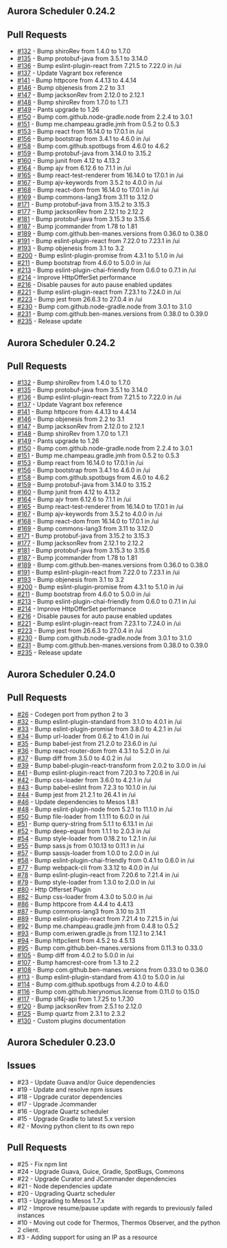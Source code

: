 Aurora Scheduler 0.24.2
--------------------------------------------------------------------------------
## Pull Requests
* [#132](https://github.com/aurora-scheduler/scheduler/pull/132) - Bump shiroRev from 1.4.0 to 1.7.0
* [#135](https://github.com/aurora-scheduler/scheduler/pull/135) - Bump protobuf-java from 3.5.1 to 3.14.0
* [#136](https://github.com/aurora-scheduler/scheduler/pull/136) - Bump eslint-plugin-react from 7.21.5 to 7.22.0 in /ui
* [#137](https://github.com/aurora-scheduler/scheduler/pull/137) - Update Vagrant box reference
* [#141](https://github.com/aurora-scheduler/scheduler/pull/141) - Bump httpcore from 4.4.13 to 4.4.14
* [#146](https://github.com/aurora-scheduler/scheduler/pull/146) - Bump objenesis from 2.2 to 3.1
* [#147](https://github.com/aurora-scheduler/scheduler/pull/147) - Bump jacksonRev from 2.12.0 to 2.12.1
* [#148](https://github.com/aurora-scheduler/scheduler/pull/148) - Bump shiroRev from 1.7.0 to 1.7.1
* [#149](https://github.com/aurora-scheduler/scheduler/pull/149) - Pants upgrade to 1.26
* [#150](https://github.com/aurora-scheduler/scheduler/pull/150) - Bump com.github.node-gradle.node from 2.2.4 to 3.0.1
* [#151](https://github.com/aurora-scheduler/scheduler/pull/151) - Bump me.champeau.gradle.jmh from 0.5.2 to 0.5.3
* [#153](https://github.com/aurora-scheduler/scheduler/pull/153) - Bump react from 16.14.0 to 17.0.1 in /ui
* [#156](https://github.com/aurora-scheduler/scheduler/pull/156) - Bump bootstrap from 3.4.1 to 4.6.0 in /ui
* [#158](https://github.com/aurora-scheduler/scheduler/pull/158) - Bump com.github.spotbugs from 4.6.0 to 4.6.2
* [#159](https://github.com/aurora-scheduler/scheduler/pull/159) - Bump protobuf-java from 3.14.0 to 3.15.2
* [#160](https://github.com/aurora-scheduler/scheduler/pull/160) - Bump junit from 4.12 to 4.13.2
* [#164](https://github.com/aurora-scheduler/scheduler/pull/164) - Bump ajv from 6.12.6 to 7.1.1 in /ui
* [#165](https://github.com/aurora-scheduler/scheduler/pull/165) - Bump react-test-renderer from 16.14.0 to 17.0.1 in /ui
* [#167](https://github.com/aurora-scheduler/scheduler/pull/167) - Bump ajv-keywords from 3.5.2 to 4.0.0 in /ui
* [#168](https://github.com/aurora-scheduler/scheduler/pull/168) - Bump react-dom from 16.14.0 to 17.0.1 in /ui
* [#169](https://github.com/aurora-scheduler/scheduler/pull/169) - Bump commons-lang3 from 3.11 to 3.12.0
* [#171](https://github.com/aurora-scheduler/scheduler/pull/171) - Bump protobuf-java from 3.15.2 to 3.15.3
* [#177](https://github.com/aurora-scheduler/scheduler/pull/177) - Bump jacksonRev from 2.12.1 to 2.12.2
* [#181](https://github.com/aurora-scheduler/scheduler/pull/181) - Bump protobuf-java from 3.15.3 to 3.15.6
* [#187](https://github.com/aurora-scheduler/scheduler/pull/187) - Bump jcommander from 1.78 to 1.81
* [#189](https://github.com/aurora-scheduler/scheduler/pull/189) - Bump com.github.ben-manes.versions from 0.36.0 to 0.38.0
* [#191](https://github.com/aurora-scheduler/scheduler/pull/191) - Bump eslint-plugin-react from 7.22.0 to 7.23.1 in /ui
* [#193](https://github.com/aurora-scheduler/scheduler/pull/193) - Bump objenesis from 3.1 to 3.2
* [#200](https://github.com/aurora-scheduler/scheduler/pull/200) - Bump eslint-plugin-promise from 4.3.1 to 5.1.0 in /ui
* [#211](https://github.com/aurora-scheduler/scheduler/pull/211) - Bump bootstrap from 4.6.0 to 5.0.0 in /ui
* [#213](https://github.com/aurora-scheduler/scheduler/pull/213) - Bump eslint-plugin-chai-friendly from 0.6.0 to 0.7.1 in /ui
* [#214](https://github.com/aurora-scheduler/scheduler/pull/214) - Improve HttpOfferSet performance
* [#216](https://github.com/aurora-scheduler/scheduler/pull/216) - Disable pauses for auto pause enabled updates
* [#221](https://github.com/aurora-scheduler/scheduler/pull/221) - Bump eslint-plugin-react from 7.23.1 to 7.24.0 in /ui
* [#223](https://github.com/aurora-scheduler/scheduler/pull/223) - Bump jest from 26.6.3 to 27.0.4 in /ui
* [#230](https://github.com/aurora-scheduler/scheduler/pull/230) - Bump com.github.node-gradle.node from 3.0.1 to 3.1.0
* [#231](https://github.com/aurora-scheduler/scheduler/pull/231) - Bump com.github.ben-manes.versions from 0.38.0 to 0.39.0
* [#235](https://github.com/aurora-scheduler/scheduler/pull/235) - Release update

Aurora Scheduler 0.24.2
--------------------------------------------------------------------------------
## Pull Requests
* [#132](https://github.com/aurora-scheduler/scheduler/pull/132) - Bump shiroRev from 1.4.0 to 1.7.0
* [#135](https://github.com/aurora-scheduler/scheduler/pull/135) - Bump protobuf-java from 3.5.1 to 3.14.0
* [#136](https://github.com/aurora-scheduler/scheduler/pull/136) - Bump eslint-plugin-react from 7.21.5 to 7.22.0 in /ui
* [#137](https://github.com/aurora-scheduler/scheduler/pull/137) - Update Vagrant box reference
* [#141](https://github.com/aurora-scheduler/scheduler/pull/141) - Bump httpcore from 4.4.13 to 4.4.14
* [#146](https://github.com/aurora-scheduler/scheduler/pull/146) - Bump objenesis from 2.2 to 3.1
* [#147](https://github.com/aurora-scheduler/scheduler/pull/147) - Bump jacksonRev from 2.12.0 to 2.12.1
* [#148](https://github.com/aurora-scheduler/scheduler/pull/148) - Bump shiroRev from 1.7.0 to 1.7.1
* [#149](https://github.com/aurora-scheduler/scheduler/pull/149) - Pants upgrade to 1.26
* [#150](https://github.com/aurora-scheduler/scheduler/pull/150) - Bump com.github.node-gradle.node from 2.2.4 to 3.0.1
* [#151](https://github.com/aurora-scheduler/scheduler/pull/151) - Bump me.champeau.gradle.jmh from 0.5.2 to 0.5.3
* [#153](https://github.com/aurora-scheduler/scheduler/pull/153) - Bump react from 16.14.0 to 17.0.1 in /ui
* [#156](https://github.com/aurora-scheduler/scheduler/pull/156) - Bump bootstrap from 3.4.1 to 4.6.0 in /ui
* [#158](https://github.com/aurora-scheduler/scheduler/pull/158) - Bump com.github.spotbugs from 4.6.0 to 4.6.2
* [#159](https://github.com/aurora-scheduler/scheduler/pull/159) - Bump protobuf-java from 3.14.0 to 3.15.2
* [#160](https://github.com/aurora-scheduler/scheduler/pull/160) - Bump junit from 4.12 to 4.13.2
* [#164](https://github.com/aurora-scheduler/scheduler/pull/164) - Bump ajv from 6.12.6 to 7.1.1 in /ui
* [#165](https://github.com/aurora-scheduler/scheduler/pull/165) - Bump react-test-renderer from 16.14.0 to 17.0.1 in /ui
* [#167](https://github.com/aurora-scheduler/scheduler/pull/167) - Bump ajv-keywords from 3.5.2 to 4.0.0 in /ui
* [#168](https://github.com/aurora-scheduler/scheduler/pull/168) - Bump react-dom from 16.14.0 to 17.0.1 in /ui
* [#169](https://github.com/aurora-scheduler/scheduler/pull/169) - Bump commons-lang3 from 3.11 to 3.12.0
* [#171](https://github.com/aurora-scheduler/scheduler/pull/171) - Bump protobuf-java from 3.15.2 to 3.15.3
* [#177](https://github.com/aurora-scheduler/scheduler/pull/177) - Bump jacksonRev from 2.12.1 to 2.12.2
* [#181](https://github.com/aurora-scheduler/scheduler/pull/181) - Bump protobuf-java from 3.15.3 to 3.15.6
* [#187](https://github.com/aurora-scheduler/scheduler/pull/187) - Bump jcommander from 1.78 to 1.81
* [#189](https://github.com/aurora-scheduler/scheduler/pull/189) - Bump com.github.ben-manes.versions from 0.36.0 to 0.38.0
* [#191](https://github.com/aurora-scheduler/scheduler/pull/191) - Bump eslint-plugin-react from 7.22.0 to 7.23.1 in /ui
* [#193](https://github.com/aurora-scheduler/scheduler/pull/193) - Bump objenesis from 3.1 to 3.2
* [#200](https://github.com/aurora-scheduler/scheduler/pull/200) - Bump eslint-plugin-promise from 4.3.1 to 5.1.0 in /ui
* [#211](https://github.com/aurora-scheduler/scheduler/pull/211) - Bump bootstrap from 4.6.0 to 5.0.0 in /ui
* [#213](https://github.com/aurora-scheduler/scheduler/pull/213) - Bump eslint-plugin-chai-friendly from 0.6.0 to 0.7.1 in /ui
* [#214](https://github.com/aurora-scheduler/scheduler/pull/214) - Improve HttpOfferSet performance
* [#216](https://github.com/aurora-scheduler/scheduler/pull/216) - Disable pauses for auto pause enabled updates
* [#221](https://github.com/aurora-scheduler/scheduler/pull/221) - Bump eslint-plugin-react from 7.23.1 to 7.24.0 in /ui
* [#223](https://github.com/aurora-scheduler/scheduler/pull/223) - Bump jest from 26.6.3 to 27.0.4 in /ui
* [#230](https://github.com/aurora-scheduler/scheduler/pull/230) - Bump com.github.node-gradle.node from 3.0.1 to 3.1.0
* [#231](https://github.com/aurora-scheduler/scheduler/pull/231) - Bump com.github.ben-manes.versions from 0.38.0 to 0.39.0
* [#235](https://github.com/aurora-scheduler/scheduler/pull/235) - Release update

Aurora Scheduler 0.24.0
--------------------------------------------------------------------------------
## Pull Requests
* [#26](https://github.com/aurora-scheduler/aurora/pull/26) - Codegen port from python 2 to 3
* [#32](https://github.com/aurora-scheduler/aurora/pull/32) - Bump eslint-plugin-standard from 3.1.0 to 4.0.1 in /ui
* [#33](https://github.com/aurora-scheduler/aurora/pull/33) - Bump eslint-plugin-promise from 3.8.0 to 4.2.1 in /ui
* [#34](https://github.com/aurora-scheduler/aurora/pull/34) - Bump url-loader from 0.6.2 to 4.1.0 in /ui
* [#35](https://github.com/aurora-scheduler/aurora/pull/35) - Bump babel-jest from 21.2.0 to 23.6.0 in /ui
* [#36](https://github.com/aurora-scheduler/aurora/pull/36) - Bump react-router-dom from 4.3.1 to 5.2.0 in /ui
* [#37](https://github.com/aurora-scheduler/aurora/pull/37) - Bump diff from 3.5.0 to 4.0.2 in /ui
* [#39](https://github.com/aurora-scheduler/aurora/pull/39) - Bump babel-plugin-react-transform from 2.0.2 to 3.0.0 in /ui
* [#41](https://github.com/aurora-scheduler/aurora/pull/41) - Bump eslint-plugin-react from 7.20.3 to 7.20.6 in /ui
* [#42](https://github.com/aurora-scheduler/aurora/pull/42) - Bump css-loader from 3.6.0 to 4.2.1 in /ui
* [#43](https://github.com/aurora-scheduler/aurora/pull/43) - Bump babel-eslint from 7.2.3 to 10.1.0 in /ui
* [#44](https://github.com/aurora-scheduler/aurora/pull/44) - Bump jest from 21.2.1 to 26.4.1 in /ui
* [#46](https://github.com/aurora-scheduler/aurora/pull/46) - Update dependencies to Mesos 1.8.1
* [#48](https://github.com/aurora-scheduler/aurora/pull/48) - Bump eslint-plugin-node from 5.2.1 to 11.1.0 in /ui
* [#50](https://github.com/aurora-scheduler/aurora/pull/50) - Bump file-loader from 1.1.11 to 6.0.0 in /ui
* [#51](https://github.com/aurora-scheduler/aurora/pull/51) - Bump query-string from 5.1.1 to 6.13.1 in /ui
* [#52](https://github.com/aurora-scheduler/aurora/pull/52) - Bump deep-equal from 1.1.1 to 2.0.3 in /ui
* [#54](https://github.com/aurora-scheduler/aurora/pull/54) - Bump style-loader from 0.18.2 to 1.2.1 in /ui
* [#55](https://github.com/aurora-scheduler/aurora/pull/55) - Bump sass.js from 0.10.13 to 0.11.1 in /ui
* [#57](https://github.com/aurora-scheduler/aurora/pull/57) - Bump sassjs-loader from 1.0.0 to 2.0.0 in /ui
* [#58](https://github.com/aurora-scheduler/aurora/pull/58) - Bump eslint-plugin-chai-friendly from 0.4.1 to 0.6.0 in /ui
* [#77](https://github.com/aurora-scheduler/aurora/pull/77) - Bump webpack-cli from 3.3.12 to 4.0.0 in /ui
* [#78](https://github.com/aurora-scheduler/aurora/pull/78) - Bump eslint-plugin-react from 7.20.6 to 7.21.4 in /ui
* [#79](https://github.com/aurora-scheduler/aurora/pull/79) - Bump style-loader from 1.3.0 to 2.0.0 in /ui
* [#80](https://github.com/aurora-scheduler/aurora/pull/80) - Http Offerset Plugin
* [#82](https://github.com/aurora-scheduler/aurora/pull/82) - Bump css-loader from 4.3.0 to 5.0.0 in /ui
* [#86](https://github.com/aurora-scheduler/aurora/pull/86) - Bump httpcore from 4.4.4 to 4.4.13
* [#87](https://github.com/aurora-scheduler/aurora/pull/87) - Bump commons-lang3 from 3.10 to 3.11
* [#89](https://github.com/aurora-scheduler/aurora/pull/89) - Bump eslint-plugin-react from 7.21.4 to 7.21.5 in /ui
* [#92](https://github.com/aurora-scheduler/aurora/pull/92) - Bump me.champeau.gradle.jmh from 0.4.8 to 0.5.2
* [#93](https://github.com/aurora-scheduler/aurora/pull/93) - Bump com.eriwen.gradle.js from 1.12.1 to 2.14.1
* [#94](https://github.com/aurora-scheduler/aurora/pull/94) - Bump httpclient from 4.5.2 to 4.5.13
* [#95](https://github.com/aurora-scheduler/aurora/pull/95) - Bump com.github.ben-manes.versions from 0.11.3 to 0.33.0
* [#105](https://github.com/aurora-scheduler/aurora/pull/105) - Bump diff from 4.0.2 to 5.0.0 in /ui
* [#107](https://github.com/aurora-scheduler/aurora/pull/107) - Bump hamcrest-core from 1.3 to 2.2
* [#108](https://github.com/aurora-scheduler/aurora/pull/108) - Bump com.github.ben-manes.versions from 0.33.0 to 0.36.0
* [#113](https://github.com/aurora-scheduler/aurora/pull/113) - Bump eslint-plugin-standard from 4.1.0 to 5.0.0 in /ui
* [#114](https://github.com/aurora-scheduler/aurora/pull/114) - Bump com.github.spotbugs from 4.2.0 to 4.6.0
* [#116](https://github.com/aurora-scheduler/aurora/pull/116) - Bump com.github.hierynomus.license from 0.11.0 to 0.15.0
* [#117](https://github.com/aurora-scheduler/aurora/pull/117) - Bump slf4j-api from 1.7.25 to 1.7.30
* [#120](https://github.com/aurora-scheduler/aurora/pull/120) - Bump jacksonRev from 2.5.1 to 2.12.0
* [#125](https://github.com/aurora-scheduler/aurora/pull/125) - Bump quartz from 2.3.1 to 2.3.2
* [#130](https://github.com/aurora-scheduler/aurora/pull/130) - Custom plugins documentation

Aurora Scheduler 0.23.0
--------------------------------------------------------------------------------
## Issues
  * #23 - Update Guava and/or Guice dependencies
  * #19 - Update and resolve npm issues
  * #18 - Upgrade curator dependencies
  * #17 - Upgrade Jcommander
  * #16 - Upgrade Quartz scheduler
  * #15 - Upgrade Gradle to latest 5.x version
  * #2 - Moving python client to its own repo

## Pull Requests
  * #25 - Fix npm lint
  * #24 - Upgrade Guava, Guice, Gradle, SpotBugs, Commons
  * #22 - Upgrade Curator and JCommander dependencies
  * #21 - Node dependencies update
  * #20 - Upgrading Quartz scheduler
  * #13 - Upgrading to Mesos 1.7.x
  * #12 - Improve resume/pause update with regards to previously failed instances
  * #10 - Moving out code for Thermos, Thermos Observer, and the python 2 client.
  * #3 - Adding support for using an IP as a resource
